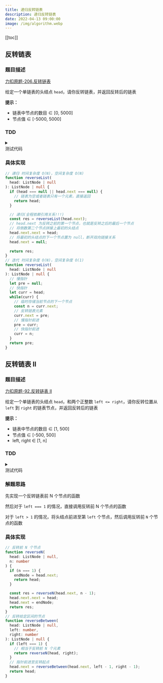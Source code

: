```yaml
---
title: 递归反转链表
description: 递归反转链表
date: 2022-04-13 09:00:00
image: /img/algorithm.webp
---
```


[[toc]]

## 反转链表

### 题目描述

[<div class="i-cib-leetcode"></div> 力扣原题-206.反转链表](https://leetcode-cn.com/problems/reverse-linked-list/)

给定一个单链表的头结点 `head`，请你反转链表，并返回反转后的链表

**提示：**
- 链表中节点的数目 ∈ [0, 5000]
- 节点值 ∈ [-5000, 5000]

### TDD

<details>
  <summary class="cursor-pointer">
    <div class="i-vscode-icons-file-type-testts mr-1"></div>
    测试代码
  </summary>

```ts
import { describe, it, expect } from 'vitest';

class ListNode {
  constructor(
    public val: number = 0,
    public next: ListNode | null = null
  ) {}
}

function createHelper(arr: number[]) {
  let p = new ListNode();
  const res = p;
  for (const i of arr) {
    p.next = new ListNode(i);
    p = p.next;
  }
  return res.next;
}

describe('反转链表', () => {
  it('1', () => {
    const list = createHelper([1, 2, 3, 4, 5]);
    const res = createHelper([5, 4, 3, 2, 1]);
    expect(reverseList(list)).toEqual(res);
  });
  it('2', () => {
    const list = createHelper([1, 2]);
    const res = createHelper([2, 1]);
    expect(reverseList(list)).toEqual(res);
  });
  it('3', () => {
    const list = createHelper([]);
    const res = createHelper([]);
    expect(reverseList(list)).toEqual(res);
  });
});
```
  
</details>

### 具体实现

```ts
// 递归 时间复杂度 O(N)，空间复杂度 O(N)
function reverseList(
  head: ListNode | null
): ListNode | null {
  if (head === null || head.next === null) {
    // 链表为空或者链表只有一个元素，直接返回
    return head;
  }

  // 递归(全程依赖引用关系!!!)
  const res = reverseList(head.next);
  // head.next 为反转之前的第一个节点，也就是反转之后的最后一个节点
  // 将倒数第二个节点拼接上最初的头结点
  head.next.next = head;
  // 将最初的头结点的下一个节点置为 null，断开双向链接关系
  head.next = null;
  
  return res;
}
// 迭代 时间复杂度 O(N)，空间复杂度 O(1)
function reverseList(
  head: ListNode | null
): ListNode | null {
  // 慢指针
  let pre = null;
  // 快指针
  let curr = head;
  while(curr) {
    // 临时存储当前节点的下一个节点
    const n = curr.next;
    // 反转链表元素
    curr.next = pre;
    // 慢指针前进
    pre = curr;
    // 快指针前进
    curr = n;
  }
  return pre;
}
```

## 反转链表 II

### 题目描述

[<div class="i-cib-leetcode"></div> 力扣原题-92.反转链表 II](https://leetcode-cn.com/problems/reverse-linked-list-ii/)

给定一个单链表的头结点 `head`，和两个正整数 `left <= right`，请你反转位置从 `left` 到 `right` 的链表节点，并返回反转后的链表

**提示：**
- 链表中节点的数目 ∈ [1, 500]
- 节点值 ∈ [-500, 500]
- left, right ∈ [1, n]

### TDD

<details>
  <summary class="cursor-pointer">
    <div class="i-vscode-icons-file-type-testts mr-1"></div>
    测试代码
  </summary>

```ts
import { describe, it, expect } from 'vitest';

class ListNode {
  constructor(
    public val: number = 0,
    public next: ListNode | null = null
  ) {}
}

function createHelper(arr: number[]) {
  let p = new ListNode();
  const res = p;
  for (const i of arr) {
    p.next = new ListNode(i);
    p = p.next;
  }
  return res.next;
}

describe('反转链表 II', () => {
  it('1', () => {
    const list = reverseBetween([1, 2, 3, 4, 5], 2, 4);
    const res = createHelper([1, 4, 3, 2, 5]);
    expect(reverseList(list)).toEqual(res);
  });
  it('2', () => {
    const list = createHelper([5], 1, 1);
    const res = createHelper([5]);
    expect(reverseList(list)).toEqual(res);
  });
});
```
  
</details>

### 解题思路

先实现一个反转链表前 N 个节点的函数

然后对于 `left === 1` 的情况，直接调用反转前 N 个节点的函数

对于 `left > 1` 的情况，将头结点前进至第 `left` 个节点，然后调用反转前 `N` 个节点的函数

### 具体实现

```ts
// 反转前 N 个节点
function reverseN(
  head: ListNode | null,
  n: number
) {
  if (n === 1) {
    endNode = head.next;
    return head;
  }

  const res = reverseN(head.next, n - 1);
  head.next.next = head;
  head.next = endNode;
  return res;
}
// 反转给定区间的节点
function reverseBetween(
  head: ListNode | null,
  left: number,
  right: number
): ListNode | null {
  if (left === 1) {
    // 相当于反转前 N 个元素
    return reverseN(head, right);
  }
  // 指针前进至反转起点
  head.next = reverseBetween(head.next, left - 1, right - 1);
  return head;
}
```